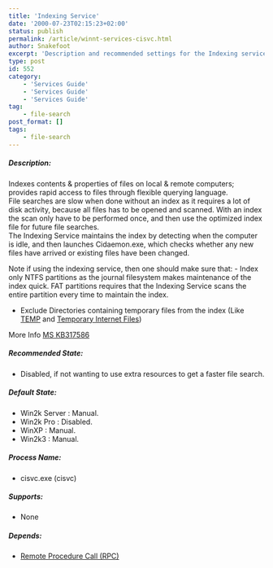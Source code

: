 ```yaml
---
title: 'Indexing Service'
date: '2000-07-23T02:15:23+02:00'
status: publish
permalink: /article/winnt-services-cisvc.html
author: Snakefoot
excerpt: 'Description and recommended settings for the Indexing service.'
type: post
id: 552
category:
    - 'Services Guide'
    - 'Services Guide'
    - 'Services Guide'
tag:
    - file-search
post_format: []
tags:
    - file-search
---
```

##### Description:

 Indexes contents &amp; properties of files on local &amp; remote computers; provides rapid access to files through flexible querying language.  
 File searches are slow when done without an index as it requires a lot of disk activity, because all files has to be opened and scanned. With an index the scan only have to be performed once, and then use the optimized index file for future file searches.  
 The Indexing Service maintains the index by detecting when the computer is idle, and then launches Cidaemon.exe, which checks whether any new files have arrived or existing files have been changed.  
  
 Note if using the indexing service, then one should make sure that: - Index only NTFS partitions as the journal filesystem makes maintenance of the index quick. FAT partitions requires that the Indexing Service scans the entire partition every time to maintain the index.
- Exclude Directories containing temporary files from the index (Like [TEMP](/article/temporary-directory.html) and [Temporary Internet Files](/article/ie-temporary-internet-files.html))
 
 More Info [MS KB317586](http://support.microsoft.com/kb/317586 "HOW TO: Optimize Indexing Service Performance in Windows 2000 [Q317586]")  
  
##### Recommended State:

- Disabled, if not wanting to use extra resources to get a faster file search.

##### Default State:

- Win2k Server : Manual.
- Win2k Pro : Disabled.
- WinXP : Manual.
- Win2k3 : Manual.

##### Process Name:

- cisvc.exe (cisvc)

##### Supports:

- None

##### Depends:

- [Remote Procedure Call (RPC)](/article/winnt-services-rpcss.html)